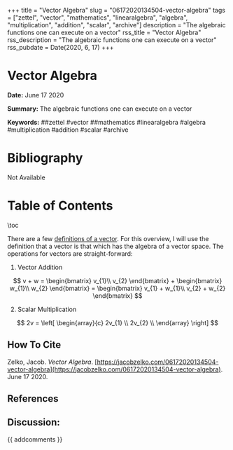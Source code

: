 +++
title = "Vector Algebra"
slug = "06172020134504-vector-algebra"
tags = ["zettel", "vector", "mathematics", "linearalgebra", "algebra", "multiplication", "addition", "scalar", "archive"]
description = "The algebraic functions one can execute on a vector"
rss_title = "Vector Algebra"
rss_description = "The algebraic functions one can execute on a vector"
rss_pubdate = Date(2020, 6, 17)
+++



Vector Algebra
=========

**Date:** June 17 2020

**Summary:** The algebraic functions one can execute on a vector

**Keywords:** ##zettel #vector ##mathematics #linearalgebra #algebra #multiplication #addition #scalar #archive

Bibliography
==========

Not Available

Table of Contents
=========

\toc

There are a few [definitions of a vector](/05132020135855-linear-vectors.md). For this overview, I will use the definition that a vector is that which has the algebra of a vector space. The operations for vectors are straight-forward:

1. Vector Addition

$$
v + w = \begin{bmatrix} v_{1}\\ v_{2} \end{bmatrix} + \begin{bmatrix} w_{1}\\ w_{2} \end{bmatrix} = \begin{bmatrix} v_{1} + w_{1}\\ v_{2} + w_{2} \end{bmatrix}
$$

2. Scalar Multiplication

$$
2v = \left[
\begin{array}{c}
2v_{1} \\
2v_{2} \\
\end{array}
\right]
$$
## How To Cite

 Zelko, Jacob. _Vector Algebra_. [https://jacobzelko.com/06172020134504-vector-algebra](https://jacobzelko.com/06172020134504-vector-algebra). June 17 2020.
## References
## Discussion: 

{{ addcomments }}
